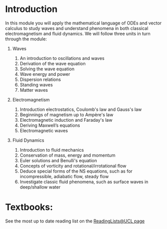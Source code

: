 # Introduction

In this module you will apply the mathematical language of ODEs and vector calculus to study waves and understand phenomena in both classical 
electromagnetism and fluid dynamics. We will follow three units in turn through the module:

1. Waves
	1. An introduction to oscillations and waves
	2. Derivation of the wave equation
	3. Solving the wave equation
	4. Wave energy and power
	5. Dispersion relations
	6. Standing waves
	7. Matter waves

2. Electromagnetism
	1. Introduction electrostatics, Coulomb's law and Gauss's law
	2. Beginnings of magnetism up to Ampère's law
	3. Electromagnetic induction and Faraday's law
	4. Deriving Maxwell’s equations
	5. Electromagnetic waves

3. Fluid Dynamics
	1. Introduction to fluid mechanics
	2. Conservation of mass, energy and momentum
	3. Euler solutions and Benulli's equation
	4. Concepts of vorticity and rotational/irrotational flow
	5. Deduce special forms of the NS equations, such as for incompressible, adiabatic flow, steady flow
	6. Investigate classic fluid phenomena, such as surface waves in deep/shallow water

# Textbooks:
See the most up to date reading list on the <a href="https://rl.talis.com/3/ucl/lists/0AF32CDD-77A4-0E7B-0EC1-67C7159DBEE9.html" target="_blank">ReadingLists@UCL page</a>